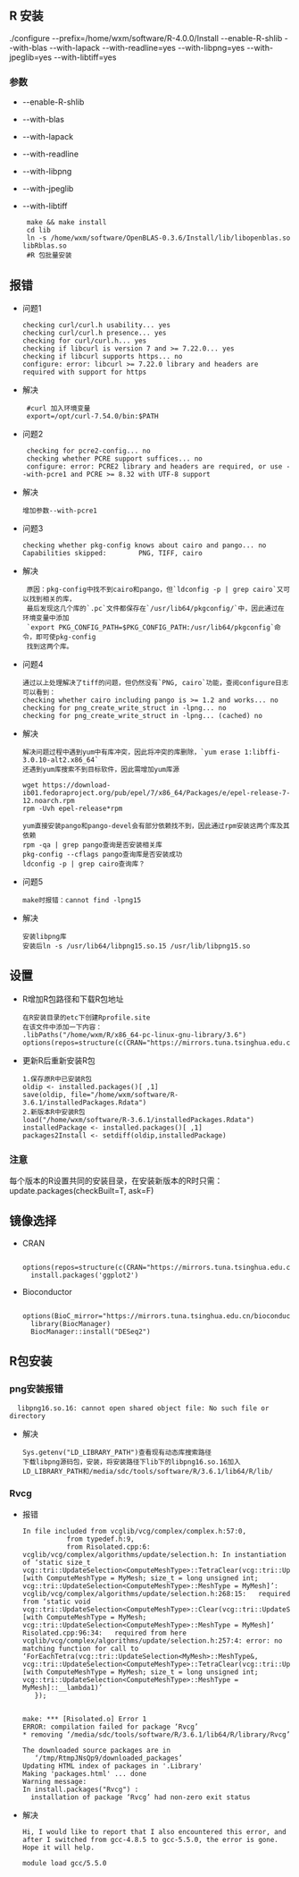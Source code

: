 ## R 安装

   ./configure --prefix=/home/wxm/software/R-4.0.0/Install --enable-R-shlib --with-blas --with-lapack --with-readline=yes --with-libpng=yes --with-jpeglib=yes --with-libtiff=yes
### 参数
* --enable-R-shlib
* --with-blas
* --with-lapack
* --with-readline
* --with-libpng
* --with-jpeglib
* --with-libtiff

       make && make install
       cd lib
       ln -s /home/wxm/software/OpenBLAS-0.3.6/Install/lib/libopenblas.so libRblas.so
       #R 包批量安装

## 报错
*  问题1

       checking curl/curl.h usability... yes
       checking curl/curl.h presence... yes
       checking for curl/curl.h... yes
       checking if libcurl is version 7 and >= 7.22.0... yes
       checking if libcurl supports https... no
       configure: error: libcurl >= 7.22.0 library and headers are required with support for https
* 解决

       #curl 加入环境变量
       export=/opt/curl-7.54.0/bin:$PATH
* 问题2

       checking for pcre2-config... no
       checking whether PCRE support suffices... no
       configure: error: PCRE2 library and headers are required, or use --with-pcre1 and PCRE >= 8.32 with UTF-8 support
* 解决

      增加参数--with-pcre1
* 问题3

      checking whether pkg-config knows about cairo and pango... no
      Capabilities skipped:        PNG, TIFF, cairo
* 解决

       原因：pkg-config中找不到cairo和pango，但`ldconfig -p | grep cairo`又可以找到相关的库，
       最后发现这几个库的`.pc`文件都保存在`/usr/lib64/pkgconfig/`中，因此通过在环境变量中添加
       `export PKG_CONFIG_PATH=$PKG_CONFIG_PATH:/usr/lib64/pkgconfig`命令，即可使pkg-config
       找到这两个库。
* 问题4

      通过以上处理解决了tiff的问题，但仍然没有`PNG, cairo`功能，查阅configure日志可以看到：
      checking whether cairo including pango is >= 1.2 and works... no
      checking for png_create_write_struct in -lpng... no
      checking for png_create_write_struct in -lpng... (cached) no
* 解决

      解决问题过程中遇到yum中有库冲突，因此将冲突的库删除，`yum erase 1:libffi-3.0.10-alt2.x86_64`
      还遇到yum库搜索不到目标软件，因此需增加yum库源
      
      wget https://download-ib01.fedoraproject.org/pub/epel/7/x86_64/Packages/e/epel-release-7-12.noarch.rpm
      rpm -Uvh epel-release*rpm
      
      yum直接安装pango和pango-devel会有部分依赖找不到，因此通过rpm安装这两个库及其依赖
      rpm -qa | grep pango查询是否安装相关库
      pkg-config --cflags pango查询库是否安装成功
      ldconfig -p | grep cairo查询库？
* 问题5

      make时报错：cannot find -lpng15  
* 解决

      安装libpng库
      安装后ln -s /usr/lib64/libpng15.so.15 /usr/lib/libpng15.so


## 设置
* R增加R包路径和下载R包地址

      在R安装目录的etc下创建Rprofile.site
      在该文件中添加一下内容：
      .libPaths("/home/wxm/R/x86_64-pc-linux-gnu-library/3.6")
      options(repos=structure(c(CRAN="https://mirrors.tuna.tsinghua.edu.cn/CRAN/")))
* 更新R后重新安装R包

      1.保存原R中已安装R包
      oldip <- installed.packages()[ ,1]
      save(oldip, file="/home/wxm/software/R-3.6.1/installedPackages.Rdata")
      2.新版本R中安装R包
      load("/home/wxm/software/R-3.6.1/installedPackages.Rdata")
      installedPackage <- installed.packages()[ ,1]
      packages2Install <- setdiff(oldip,installedPackage)
      
      
### 注意

   每个版本的R设置共同的安装目录，在安装新版本的R时只需：
   update.packages(checkBuilt=T, ask=F)

## 镜像选择

* CRAN

        options(repos=structure(c(CRAN="https://mirrors.tuna.tsinghua.edu.cn/CRAN/")))  
        install.packages('ggplot2')
* Bioconductor

            options(BioC_mirror="https://mirrors.tuna.tsinghua.edu.cn/bioconductor")
        library(BiocManager)
        BiocManager::install("DESeq2")

## R包安装

### png安装报错

      libpng16.so.16: cannot open shared object file: No such file or directory
* 解决

      Sys.getenv("LD_LIBRARY_PATH")查看现有动态库搜索路径
      下载libpng源码包，安装，将安装路径下lib下的libpng16.so.16加入LD_LIBRARY_PATH和/media/sdc/tools/software/R/3.6.1/lib64/R/lib/
      
### Rvcg

* 报错

      In file included from vcglib/vcg/complex/complex.h:57:0,
                 from typedef.h:9,
                 from Risolated.cpp:6:
      vcglib/vcg/complex/algorithms/update/selection.h: In instantiation of ‘static size_t vcg::tri::UpdateSelection<ComputeMeshType>::TetraClear(vcg::tri::UpdateSelection<ComputeMeshType>::MeshType&) [with ComputeMeshType = MyMesh; size_t = long unsigned int; vcg::tri::UpdateSelection<ComputeMeshType>::MeshType = MyMesh]’:
      vcglib/vcg/complex/algorithms/update/selection.h:268:15:   required from ‘static void vcg::tri::UpdateSelection<ComputeMeshType>::Clear(vcg::tri::UpdateSelection<ComputeMeshType>::MeshType&) [with ComputeMeshType = MyMesh; vcg::tri::UpdateSelection<ComputeMeshType>::MeshType = MyMesh]’
      Risolated.cpp:96:34:   required from here
      vcglib/vcg/complex/algorithms/update/selection.h:257:4: error: no matching function for call to ‘ForEachTetra(vcg::tri::UpdateSelection<MyMesh>::MeshType&, vcg::tri::UpdateSelection<ComputeMeshType>::TetraClear(vcg::tri::UpdateSelection<ComputeMeshType>::MeshType&) [with ComputeMeshType = MyMesh; size_t = long unsigned int; vcg::tri::UpdateSelection<ComputeMeshType>::MeshType = MyMesh]::__lambda1)’
         });

      
      make: *** [Risolated.o] Error 1
      ERROR: compilation failed for package ‘Rvcg’
      * removing ‘/media/sdc/tools/software/R/3.6.1/lib64/R/library/Rvcg’

      The downloaded source packages are in
         ‘/tmp/RtmpJNsQp9/downloaded_packages’
      Updating HTML index of packages in '.Library'
      Making 'packages.html' ... done
      Warning message:
      In install.packages("Rvcg") :
        installation of package ‘Rvcg’ had non-zero exit status
* 解决

      Hi, I would like to report that I also encountered this error, and after I switched from gcc-4.8.5 to gcc-5.5.0, the error is gone. Hope it will help.
      
      module load gcc/5.5.0

